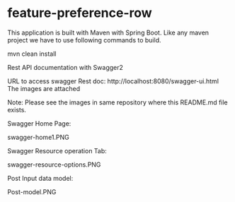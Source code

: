 # feature-preference-row

This application is built with Maven with Spring Boot. Like any maven project we have to use following commands to build.

  mvn clean install 


Rest API documentation with Swagger2

URL to access swagger Rest doc: http://localhost:8080/swagger-ui.html
The images are attached 

Note: Please see the images in same repository where this README.md file exists.

Swagger Home Page:

swagger-home1.PNG 


Swagger Resource operation Tab:

swagger-resource-options.PNG


Post Input data model:

Post-model.PNG


